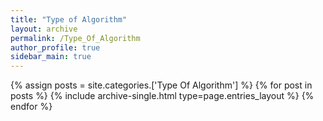 ```yaml
---
title: "Type of Algorithm"
layout: archive
permalink: /Type_Of_Algorithm
author_profile: true
sidebar_main: true
---
```



{% assign posts = site.categories.['Type Of Algorithm'] %}
{% for post in posts %} {% include archive-single.html type=page.entries_layout %} {% endfor %}